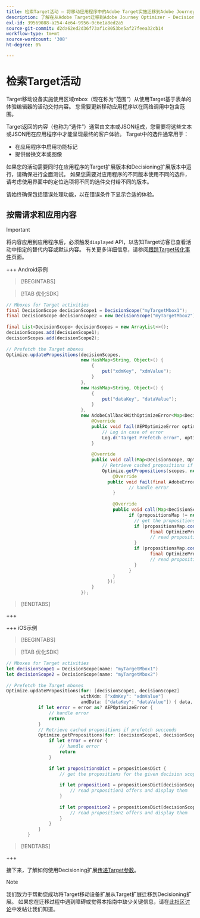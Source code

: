 ```yaml
---
title: 检索Target活动 — 将移动应用程序中的Adobe Target实施迁移到Adobe Journey Optimizer - Decisioning扩展
description: 了解在从Adobe Target迁移到Adobe Journey Optimizer - Decisioning Mobile扩展时如何检索Adobe Target活动。
exl-id: 39569088-a254-4e64-9956-0c6e1a8ed2a5
source-git-commit: d2da62ed2d36f73af1c8053be5af27feea32cb14
workflow-type: tm+mt
source-wordcount: '308'
ht-degree: 0%

---
```


# 检索Target活动

Target移动设备实施使用区域mbox（现在称为“范围”）从使用Target基于表单的体验编辑器的活动交付内容。 您需要更新移动应用程序以在网络调用中包含范围。

Target返回的内容（也称为“选件”）通常由文本或JSON组成，您需要将这些文本或JSON用在应用程序中才能呈现最终的客户体验。 Target中的选件通常用于：

* 在应用程序中启用功能标记
* 提供替换文本或图像

如果您的活动需要同时在应用程序的Target扩展版本和Decisioning扩展版本中运行，请确保进行全面测试。 如果您需要对应用程序的不同版本使用不同的选件，请考虑使用界面中的定位选项将不同的选件交付给不同的版本。

请始终确保包括错误处理功能，以在错误条件下显示合适的体验。


## 按需请求和应用内容

>[!IMPORTANT]
>
>将内容应用到应用程序后，必须触发`displayed` API，以告知Target访客已查看活动中指定的替代内容或默认内容。 有关更多详细信息，请参阅[跟踪Target转化事件](track-events.md)页面。


+++ Android示例

>[!BEGINTABS]

>[!TAB 优化SDK]

```Java
// Mboxes for Target activities
final DecisionScope decisionScope1 = DecisionScope("myTargetMbox1");
final DecisionScope decisionScope2 = new DecisionScope("myTargetMbox2");
 
final List<DecisionScope> decisionScopes = new ArrayList<>();
decisionScopes.add(decisionScope1);
decisionScopes.add(decisionScope2);
 
// Prefetch the Target mboxes
Optimize.updatePropositions(decisionScopes,
                            new HashMap<String, Object>() {
                                {
                                    put("xdmKey", "xdmValue");
                                }
                            },
                            new HashMap<String, Object>() {
                                {
                                    put("dataKey", "dataValue");
                                }
                            },
                            new AdobeCallbackWithOptimizeError<Map<DecisionScope, OptimizeProposition>>() {
                                @Override
                                public void fail(AEPOptimizeError optimizeError) {
                                    // Log in case of error
                                    Log.d("Target Prefetch error", optimizeError.title);
                                }
 
                                @Override
                                public void call(Map<DecisionScope, OptimizeProposition> propositionsMap) {
                                    // Retrieve cached propositions if prefetch succeeds
                                    Optimize.getPropositions(scopes, new AdobeCallbackWithError<Map<DecisionScope, OptimizeProposition>>() {
                                        @Override
                                      public void fail(final AdobeError adobeError) {
                                              // handle error
                                        }
 
                                        @Override
                                        public void call(Map<DecisionScope, OptimizeProposition> propositionsMap) {
                                              if (propositionsMap != null && !propositionsMap.isEmpty()) {
                                                // get the propositions for the given decision scopes
                                                if (propositionsMap.contains(decisionScope1)) {
                                                      final OptimizeProposition proposition1 = propsMap.get(decisionScope1)
                                                      // read proposition1 offers and display them
                                                }
                                                if (propositionsMap.contains(decisionScope2)) {
                                                      final OptimizeProposition proposition2 = propsMap.get(decisionScope2)
                                                      // read proposition2 offers and display them
                                                }
                                              }
                                        }
                                      });
                                }
                            });
```

>[!ENDTABS]

+++

+++ iOS示例

>[!BEGINTABS]

>[!TAB 优化SDK]

```Swift
// Mboxes for Target activities
let decisionScope1 = DecisionScope(name: "myTargetMbox1")
let decisionScope2 = DecisionScope(name: "myTargetMbox2")
 
// Prefetch the Target mboxes
Optimize.updatePropositions(for: [decisionScope1, decisionScope2]
                            withXdm: ["xdmKey": "xdmValue"]
                            andData: ["dataKey": "dataValue"]) { data, error in
            if let error = error as? AEPOptimizeError {
                // handle error
                return
            }
            // Retrieve cached propositions if prefetch succeeds
            Optimize.getPropositions(for: [decisionScope1, decisionScope2]) { propositionsDict, error in
                if let error = error {
                    // handle error
                    return
                }
 
                if let propositionsDict = propositionsDict {
                    // get the propositions for the given decision scopes
 
                    if let proposition1 = propositionsDict[decisionScope1] {
                        // read proposition1 offers and display them
                    }
 
                    if let proposition2 = propositionsDict[decisionScope2] {
                        // read proposition2 offers and display them
                    }
                }
            }
        }
```

>[!ENDTABS]

+++



接下来，了解如何使用Decisioning扩展[传递Target参数](send-parameters.md)。

>[!NOTE]
>
>我们致力于帮助您成功将Target移动设备扩展从Target扩展迁移到Decisioning扩展。 如果您在迁移过程中遇到障碍或觉得本指南中缺少关键信息，请在[此社区讨论](https://experienceleaguecommunities.adobe.com/t5/adobe-experience-platform-data/tutorial-discussion-migrate-target-from-at-js-to-web-sdk/m-p/575587#M463)中发帖让我们知道。
